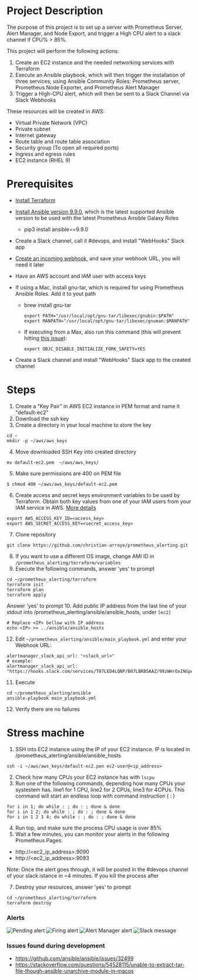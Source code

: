 # Project Description

The purpose of this project is to set up a server with Prometheus Server, Alert Manager, and Node Export, and trigger a High CPU alert to a slack channel if CPU% > 85%.

This project will perform the following actions:

1. Create an EC2 instance and the needed networking services with Terraform
2. Execute an Ansible playbook, which will then trigger the installation of three services, using Ansible Community Roles: Prometheus server, Prometheus Node Exporter, and Prometheus Alert Manager
3. Trigger a High-CPU alert, which will then be sent to a Slack Channel via Slack Webhooks

These resources will be created in AWS:
- Virtual Private Network (VPC)
- Private subnet
- Internet gateway
- Route table and route table association
- Security group (To open all required ports)
- Ingress and egress rules
- EC2 instance (RHEL 9)

# Prerequisites
- [Install Terraform](https://developer.hashicorp.com/terraform/install)
- [Install Ansible version 9.9.0](https://docs.ansible.com/ansible/latest/installation_guide/intro_installation.html), which is the latest supported Ansible version to be used with the latest Prometheus Ansible Galaxy Roles
    - pip3 install ansible==9.9.0 
- Create a Slack channel, call it #devops, and install "WebHooks" Slack app
- [Create an incoming webhook](https://api.slack.com/messaging/webhooks), and save your webhook URL, you will need it later
- Have an AWS account and IAM user with access keys
- If using a Mac, install gnu-tar, which is required for using Prometheus Ansible Roles. Add it to yout path
    - brew install gnu-tar
        ```
        export PATH="/usr/local/opt/gnu-tar/libexec/gnubin:$PATH" export MANPATH="/usr/local/opt/gnu-tar/libexec/gnuman:$MANPATH"
        ```
    - If executing from a Max, also run this command (this will prevent hitting [this issue](https://github.com/ansible/ansible/issues/32499)):
        ```
        export OBJC_DISABLE_INITIALIZE_FORK_SAFETY=YES
        ```

- Create a Slack channel and install "WebHooks" Slack app to the created channel


# Steps

1. Create a "Key Pair" in AWS EC2 instance in PEM format and name it "default-ec2"
2. Download the ssh key
3. Create a directory in your local machine to store the key 
```
cd ~
mkdir -p ~/aws/aws_keys
```
4. Move downloaded SSH Key into created directory
```
mv default-ec2.pem  ~/aws/aws_keys/
```
5. Make sure permissions are 400 on PEM file
```
$ chmod 400 ~/aws/aws_keys/default-ec2.pem
```
6. Create access and secret keys environment variables to be used by Terraform. Obtain both key values from one of your IAM users from your IAM service in AWS. [More details](https://docs.aws.amazon.com/cli/v1/userguide/cli-configure-envvars.html)
```
export AWS_ACCESS_KEY_ID=<access_key>
export AWS_SECRET_ACCESS_KEY=<secret_access_key>
```
7. Clone repository
```
git clone https://github.com/christian-arroyo/prometheus_alerting.git
```

8. If you want to use a different OS image, change AMI ID in `/prometheus_alerting/terraform/variables`
9. Execute the following commands, answer 'yes' to prompt
```
cd ~/prometheus_alerting/terraform
terraform init
terraform plan
terraform apply
```
Answer 'yes' to prompt
10. Add public IP address from the last line of your stdout into /prometheus_alerting/ansible/ansible_hosts, under `[ec2]`
```
# Replace <IP> bellow with IP address
echo <IP> >> ../ansible/ansible_hosts
```
12. Edit `~/prometheus_alerting/ansible/main_playbook.yml` and enter your Webhook URL:
```
alertmanager_slack_api_url: "<slack_url>"
# example:
alertmanager_slack_api_url: "https://hooks.slack.com/services/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"
```
11. Execute
```
cd ~/prometheus_alerting/ansible
ansible-playbook main_playbook.yml
```

12. Verify there are no failures

# Stress machine

1. SSH into EC2 instance using the IP of your EC2 instance. IP is located in /prometheus_alerting/ansible/ansible_hosts
```
ssh -i ~/aws/aws_keys/default-ec2.pen ec2-user@<ip_address>
```
2. Check how many CPUs your EC2 instance has with `lscpu`
3. Run one of the following commands, depending how many CPUs your systestem has. line1 for 1 CPU, line2 for 2 CPUs, line3 for 4CPUs. This command will start an endless loop with command instruction ( : )
```
for i in 1; do while : ; do : ; done & done
for i in 1 2; do while : ; do : ; done & done
for i in 1 2 3 4; do while : ; do : ; done & done
```

4. Run top, and make sure the process CPU usage is over 85%
5. Wait a few minutes, you can monitor your alerts in the following Prometheus Pages:
- http://<ec2_ip_address>:9090 
- http://<ec2_ip_address>:9093 

Note: Once the alert goes through, it will be posted in the #devops channel of your slack istance in ~4 minutes. If you kill the process after 

7. Destroy your resources, answer 'yes' to prompt
```
cd ~/prometheus_alerting/terraform
terraform destroy
```

### Alerts

![Pending alert](https://github.com/christian-arroyo/prometheus_alerting/screenshots/pending.png)
![Firing alert](https://github.com/christian-arroyo/prometheus_alerting/screenshots/firing.png)
![Alert Manager alert](https://github.com/christian-arroyo/prometheus_alerting/screenshots/am.png)
![Slack message](https://github.com/christian-arroyo/prometheus_alerting/screenshots/slack.png)

### Issues found during development
- https://github.com/ansible/ansible/issues/32499
- https://stackoverflow.com/questions/54528115/unable-to-extract-tar-file-though-ansible-unarchive-module-in-macos
